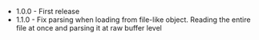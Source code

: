 - 1.0.0 - First release
- 1.1.0 - Fix parsing when loading from file-like object. Reading the entire file at once and parsing it at raw buffer level